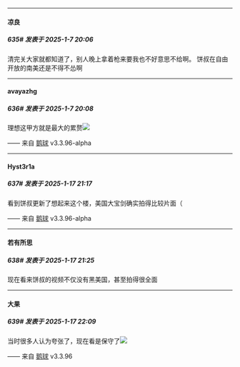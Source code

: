 ﻿
*****

####  凉良  
##### 635#       发表于 2025-1-7 20:06

清完关大家就都知道了，别人晚上拿着枪来要我也不好意思不给啊。
饼叔在自由开放的南美还是不得不怂啊

*****

####  avayazhg  
##### 636#       发表于 2025-1-7 20:08

理想这甲方就是最大的累赘<img src="https://static.saraba1st.com/image/smiley/face2017/067.png" referrerpolicy="no-referrer">

—— 来自 [鹅球](https://www.pgyer.com/xfPejhuq) v3.3.96-alpha

*****

####  Hyst3r1a  
##### 637#       发表于 2025-1-17 21:17

看到饼叔更新了想起来这个楼，美国大宝剑确实拍得比较片面（

—— 来自 [鹅球](https://www.pgyer.com/xfPejhuq) v3.3.96-alpha


*****

####  若有所思  
##### 638#       发表于 2025-1-17 21:25

现在看来饼叔的视频不仅没有黑美国，甚至拍得很全面


*****

####  大果  
##### 639#       发表于 2025-1-17 22:09

当时很多人认为夸张了，现在看是保守了<img src="https://static.saraba1st.com/image/smiley/face2017/049.png" referrerpolicy="no-referrer">

—— 来自 [鹅球](https://www.pgyer.com/GcUxKd4w) v3.3.96

